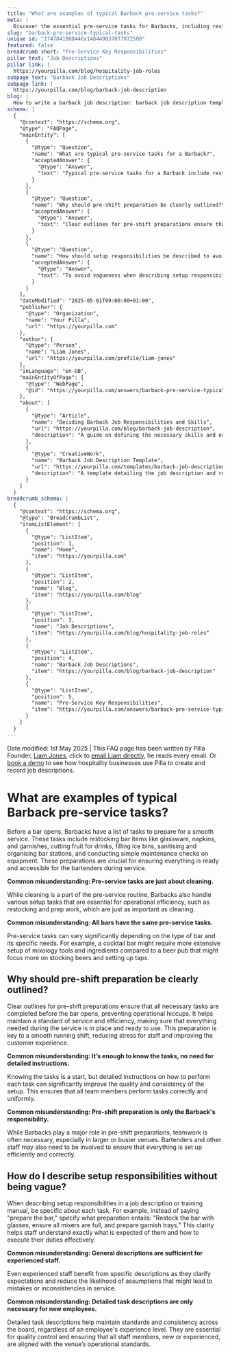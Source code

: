 ```yaml
---
title: "What are examples of typical Barback pre-service tasks?"
meta: |
  Discover the essential pre-service tasks for Barbacks, including restocking, preparation, and setting up bar stations, to ensure efficient bar operations.
slug: "barback-pre-service-typical-tasks"
unique id: "1747841008446x148449037077972500"
featured: false
breadcrumb short: "Pre-Service Key Responsibilities"
pillar text: "Job Descriptions"
pillar link: |
  https://yourpilla.com/blog/hospitality-job-roles
subpage text: "Barback Job Descriptions"
subpage link: |
  https://yourpilla.com/blog/barback-job-description
blog: |
  How to write a barback job description: barback job description template included.
schema: |
  {
    "@context": "https://schema.org",
    "@type": "FAQPage",
    "mainEntity": [
      {
        "@type": "Question",
        "name": "What are typical pre-service tasks for a Barback?",
        "acceptedAnswer": {
          "@type": "Answer",
          "text": "Typical pre-service tasks for a Barback include restocking bar items like glassware, napkins, and garnishes, cutting fruit for drinks, filling ice bins, sanitising and organising bar stations, and conducting simple maintenance checks on equipment. These tasks are essential for ensuring that everything is ready and accessible for the bartenders during service, beyond just cleaning and organising."
        }
      },
      {
        "@type": "Question",
        "name": "Why should pre-shift preparation be clearly outlined?",
        "acceptedAnswer": {
          "@type": "Answer",
          "text": "Clear outlines for pre-shift preparations ensure that all necessary tasks are completed before the bar opens. This preparation is crucial for maintaining a standard of service and efficiency, ensuring everything needed during the service is ready and accessible, which contributes to a smooth running shift and enhances customer experience."
        }
      },
      {
        "@type": "Question",
        "name": "How should setup responsibilities be described to avoid vagueness?",
        "acceptedAnswer": {
          "@type": "Answer",
          "text": "To avoid vagueness when describing setup responsibilities, be specific about each task. For example, instead of simply stating 'prepare the bar,' specify that the preparation includes restocking the bar with glasses, ensuring all mixers are full, and preparing garnish trays. This specificity helps staff understand exactly what is expected of them and how to execute their duties effectively."
        }
      }
    ],
    "dateModified": "2025-05-01T09:00:00+01:00",
    "publisher": {
      "@type": "Organization",
      "name": "Your Pilla",
      "url": "https://yourpilla.com"
    },
    "author": {
      "@type": "Person",
      "name": "Liam Jones",
      "url": "https://yourpilla.com/profile/liam-jones"
    },
    "inLanguage": "en-GB",
    "mainEntityOfPage": {
      "@type": "WebPage",
      "@id": "https://yourpilla.com/answers/barback-pre-service-typical-tasks"
    },
    "about": [
      {
        "@type": "Article",
        "name": "Deciding Barback Job Responsibilities and Skills",
        "url": "https://yourpilla.com/blog/barback-job-description",
        "description": "A guide on defining the necessary skills and experience needed from a Barback."
      },
      {
        "@type": "CreativeWork",
        "name": "Barback Job Description Template",
        "url": "https://yourpilla.com/templates/barback-job-description",
        "description": "A template detailing the job description and responsibilities for a Barback position."
      }
    ]
  }
breadcrumb_schema: |
  {
    "@context": "https://schema.org",
    "@type": "BreadcrumbList",
    "itemListElement": [
      {
        "@type": "ListItem",
        "position": 1,
        "name": "Home",
        "item": "https://yourpilla.com"
      },
      {
        "@type": "ListItem",
        "position": 2,
        "name": "Blog",
        "item": "https://yourpilla.com/blog"
      },
      {
        "@type": "ListItem",
        "position": 3,
        "name": "Job Descriptions",
        "item": "https://yourpilla.com/blog/hospitality-job-roles"
      },
      {
        "@type": "ListItem",
        "position": 4,
        "name": "Barback Job Descriptions",
        "item": "https://yourpilla.com/blog/barback-job-description"
      },
      {
        "@type": "ListItem",
        "position": 5,
        "name": "Pre-Service Key Responsibilities",
        "item": "https://yourpilla.com/answers/barback-pre-service-typical-tasks"
      }
    ]
  }
---
```


Date modified: 1st May 2025 | This FAQ page has been written by Pilla Founder, [Liam Jones](https://yourpilla.com/profile/liam-jones), click to [email Liam directly](https://mailto:liam@yourpilla.com), he reads every email. Or [book a demo](https://calendly.com/pilla/demo) to see how hospitality businesses use Pilla to create and record job descriptions.

# What are examples of typical Barback pre-service tasks?

Before a bar opens, Barbacks have a list of tasks to prepare for a smooth service. These tasks include restocking bar items like glassware, napkins, and garnishes, cutting fruit for drinks, filling ice bins, sanitising and organising bar stations, and conducting simple maintenance checks on equipment. These preparations are crucial for ensuring everything is ready and accessible for the bartenders during service.

**Common misunderstanding: Pre-service tasks are just about cleaning.**

While cleaning is a part of the pre-service routine, Barbacks also handle various setup tasks that are essential for operational efficiency, such as restocking and prep work, which are just as important as cleaning.

**Common misunderstanding: All bars have the same pre-service tasks.**

Pre-service tasks can vary significantly depending on the type of bar and its specific needs. For example, a cocktail bar might require more extensive setup of mixology tools and ingredients compared to a beer pub that might focus more on stocking beers and setting up taps.

## Why should pre-shift preparation be clearly outlined?

Clear outlines for pre-shift preparations ensure that all necessary tasks are completed before the bar opens, preventing operational hiccups. It helps maintain a standard of service and efficiency, making sure that everything needed during the service is in place and ready to use. This preparation is key to a smooth running shift, reducing stress for staff and improving the customer experience.

**Common misunderstanding: It’s enough to know the tasks, no need for detailed instructions.**

Knowing the tasks is a start, but detailed instructions on how to perform each task can significantly improve the quality and consistency of the setup. This ensures that all team members perform tasks correctly and uniformly.

**Common misunderstanding: Pre-shift preparation is only the Barback's responsibility.**

While Barbacks play a major role in pre-shift preparations, teamwork is often necessary, especially in larger or busier venues. Bartenders and other staff may also need to be involved to ensure that everything is set up efficiently and correctly.

## How do I describe setup responsibilities without being vague?

When describing setup responsibilities in a job description or training manual, be specific about each task. For example, instead of saying "prepare the bar," specify what preparation entails: "Restock the bar with glasses, ensure all mixers are full, and prepare garnish trays." This clarity helps staff understand exactly what is expected of them and how to execute their duties effectively.

**Common misunderstanding: General descriptions are sufficient for experienced staff.**

Even experienced staff benefit from specific descriptions as they clarify expectations and reduce the likelihood of assumptions that might lead to mistakes or inconsistencies in service.

**Common misunderstanding: Detailed task descriptions are only necessary for new employees.**

Detailed task descriptions help maintain standards and consistency across the board, regardless of an employee's experience level. They are essential for quality control and ensuring that all staff members, new or experienced, are aligned with the venue’s operational standards.